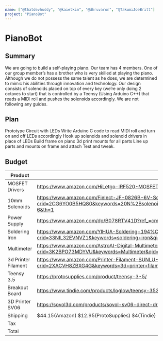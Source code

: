 ```yaml
---
name: ["@thatdevhuddy", "@kaietkin", "@dhruvaron", "@TakumiJoeBritt"]
project: "PianoBot"
---
```


# PianoBot

## Summary

We are going to build a self-playing piano. Our team has 4 members. One of our group member’s has a brother who is very skilled at playing the piano. Although we do not possess the same talent as he does, we are determined to mimic his abilities through innovation and technology. Our design consists of solenoids placed on top of every key (we’re only doing 2 octaves to start) that is controlled by a Teensy (Using Arduino C++) that reads a MIDI roll and pushes the solenoids accordingly. We are not following any guides.

## Plan

Prototype Circuit with LEDs
Write Arduino C code to read MIDI roll and turn on and off LEDs accordingly
Hook up solenoids and solenoid drivers in place of LEDs
Build frame on piano
3d print mounts for all parts
Line up parts and mounts on frame and attach
Test and tweak.


## Budget




| Product           | Supplier/Link                         | Cost    |
| ---------------   | ------------------------------------- | ------  |
| MOSFET Drivers    | https://www.amazon.com/HiLetgo-IRF520-MOSFET-Arduino-Raspberry/dp/B01I1J14MO/ref=sr_1_4?keywords=mosfet+solenoid+driver&qid=1673674873&sr=8-4                             | $42.00  |
| 10mm Solenoids    | https://www.amazon.com/Fielect-JF-0826B-6V-Solenoid-Electromagnet-Linear/dp/B07Z3N7D9R/ref=sr_1_6?crid=2CG6YO0B5HQ80&keywords=20N%2Bsolenoid%2Bpush%2Bactuator%2B10mm%2Bstroke&qid=1673676087&sprefix=20n%2Bsolenoid%2Bpush%2Bactuator%2B10mm%2Bstroke%2Caps%2C187&sr=8-6&th=1                              | $312.00 |
| Power Supply      | https://www.amazon.com/dp/B078RTV41D?ref_=cm_sw_r_cp_ud_dp_A5EWXFB7QCV5T4Y3D6P2                             | $22.99  |
| Soldering Iron    | https://www.amazon.com/YIHUA-Soldering-194%C2%BAF-896%C2%BAF-Adjustable-Calibration/dp/B082F1WKP9/ref=sr_1_7?crid=33NIL32EVNVZ1&keywords=soldering+iron&qid=1673499441&s=industrial&sprefix=soldering+iron%2Cindustrial%2C419&sr=1-7                                | $39.99  |
| Multimeter        |https://www.amazon.com/AstroAI-Digital-Multimeter-Voltage-Tester/dp/B01ISAMUA6/ref=sr_1_7?crid=3K2BPO73MDYVU&keywords=Multimeter&qid=1673498264&s=industrial&sprefix=multimet%2Cindustrial%2C159&sr=1-7                                | $12.99  |
|3d Printer Filament| https://www.amazon.com/Printer-Filament-SUNLU-Dimensional-Accuracy/dp/B07XG3RM58/ref=sr_1_6?crid=2XACVH8ZBXG4G&keywords=3d+printer+filament+3+pack&qid=1673725515&s=industrial&sprefix=3d+printer+filament+3+pack%2Cindustrial%2C147&sr=1-6                                | $16.14  |
| Teensy 3.5        | https://protosupplies.com/product/teensy-3-5/                       | $31.95  |
| Breakout Board    | https://www.tindie.com/products/loglow/teensy-3536-breakout-revision-a-due/                                | $17.00  |
| 3D Printer SV06   | https://sovol3d.com/products/sovol-sv06-direct-drive-3d-printer#                               | $259.99 |
| Shipping          |$44.15(Amazon) $12.95(ProtoSupplies) $4(Tindie)  | $17.00  |
| Tax               |                                       | $44.83  |
|Total              |                                       | $862.01 |
